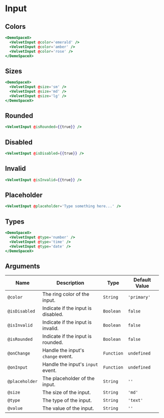 # Input

## Colors

```hbs preview-template
<DemoSpaceX>
  <VelvetInput @color='emerald' />
  <VelvetInput @color='amber' />
  <VelvetInput @color='rose' />
</DemoSpaceX>
```

## Sizes

```hbs preview-template
<DemoSpaceX>
  <VelvetInput @size='sm' />
  <VelvetInput @size='md' />
  <VelvetInput @size='lg' />
</DemoSpaceX>
```

## Rounded

```hbs preview-template
<VelvetInput @isRounded={{true}} />
```

## Disabled

```hbs preview-template
<VelvetInput @isDisabled={{true}} />
```

## Invalid

```hbs preview-template
<VelvetInput @isInvalid={{true}} />
```

## Placeholder

```hbs preview-template
<VelvetInput @placeholder='Type something here...' />
```

## Types

```hbs preview-template
<DemoSpaceX>
  <VelvetInput @type='number' />
  <VelvetInput @type='time' />
  <VelvetInput @type='date' />
</DemoSpaceX>
```

## Arguments

| Name           | Description                        | Type       | Default Value |
| -------------- | ---------------------------------- | ---------- | ------------- |
| `@color`       | The ring color of the input.       | `String`   | `'primary'`   |
| `@isDisabled`  | Indicate if the input is disabled. | `Boolean`  | `false`       |
| `@isInvalid`   | Indicate if the input is invalid.  | `Boolean`  | `false`       |
| `@isRounded`   | Indicate if the input is rounded.  | `Boolean`  | `false`       |
| `@onChange`    | Handle the input's `change` event. | `Function` | `undefined`   |
| `@onInput`     | Handle the input's `input` event.  | `Function` | `undefined`   |
| `@placeholder` | The placeholder of the input.      | `String`   | `''`          |
| `@size`        | The size of the input.             | `String`   | `'md'`        |
| `@type`        | The type of the input.             | `String`   | `'text'`      |
| `@value`       | The value of the input.            | `String`   | `''`          |
